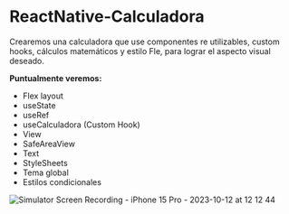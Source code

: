 # ReactNative-Calculadora
Crearemos una calculadora que use componentes re utilizables, custom hooks, cálculos matemáticos y estilo Fle, para lograr el aspecto visual deseado.

**Puntualmente veremos:**
- Flex layout
- useState
- useRef
- useCalculadora (Custom Hook)
- View
- SafeAreaView
- Text
- StyleSheets
- Tema global
- Estilos condicionales

![Simulator Screen Recording - iPhone 15 Pro - 2023-10-12 at 12 12 44](https://github.com/manuels-bts/ReactNative-Calculadora/assets/116088500/a178f2d3-2006-4c50-bc5a-0d37ee943d00)
